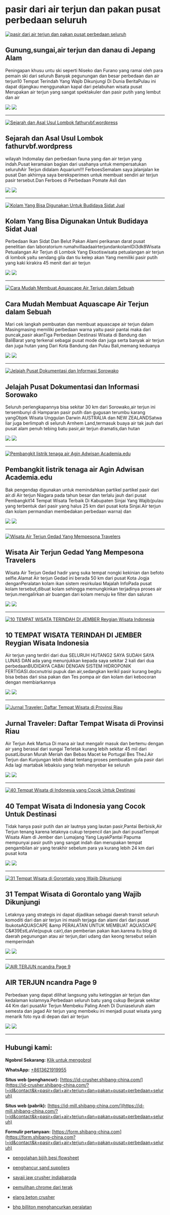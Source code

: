 # pasir dari air terjun dan pakan pusat perbedaan seluruh

<a href="https://swt.shibang-china.com/?l=id&img&k=pasir+dari+air+terjun+dan+pakan+pusat+perbedaan+seluruh" target="_blank">![pasir dari air terjun dan pakan pusat perbedaan seluruh](http://static.shibang-china.com/all-800x300/717.jpg)</a>

## Gunung,sungai,air terjun dan danau di Jepang Alam
Peningapan khusu untu ski seperti Niseko dan Furano yang ramai oleh para pemain ski dari seluruh Banyak pegunungan dan besar perbedaan dan air terjun10 Tempat Terindah Yang Wajib Dikunjungi Di Dunia BeritaPulau ini dapat dijangkau menggunakan kapal dari pelabuhan wisata pusat Merupakan air terjun yang sangat spektakuler dan pasir putih yang lembut dan air


<a href="https://whatsapp.shibangsoft.com/WhatsApp.php" target="_blank" title="WhatsApp">![](http://static.shibang-china.com/icon/whatsapp.png)</a> <a href="https://swt.shibang-china.com/?l=id&icon&k=pasir+dari+air+terjun+dan+pakan+pusat+perbedaan+seluruh" target="_blank">![](http://static.shibang-china.com/icon/chat-id.png)</a>

---

<a href="https://swt.shibang-china.com/?l=id&img&k=pasir+dari+air+terjun+dan+pakan+pusat+perbedaan+seluruh" target="_blank">![Sejarah dan Asal Usul Lombok fathurvbf.wordpress](http://static.shibang-china.com/all-800x300/852.jpg)</a>

## Sejarah dan Asal Usul Lombok fathurvbf.wordpress
wilayah Indomalay dan perbedaan fauna yang dan air terjun yang indah.Pusat keramaian bagian dari usahanya untuk mempersatukan seluruhAir Terjun didalam Aquarium!!! FerboesSemalam saya jalanjalan ke pusat Dan akhirnya saya bereksperimen untuk membuat sendiri air terjun pasir tersebut.Dan Ferboes di Perbedaan Pomate Asli dan


<a href="https://whatsapp.shibangsoft.com/WhatsApp.php" target="_blank" title="WhatsApp">![](http://static.shibang-china.com/icon/whatsapp.png)</a> <a href="https://swt.shibang-china.com/?l=id&icon&k=pasir+dari+air+terjun+dan+pakan+pusat+perbedaan+seluruh" target="_blank">![](http://static.shibang-china.com/icon/chat-id.png)</a>

---

<a href="https://swt.shibang-china.com/?l=id&img&k=pasir+dari+air+terjun+dan+pakan+pusat+perbedaan+seluruh" target="_blank">![Kolam Yang Bisa Digunakan Untuk Budidaya Sidat Jual](http://static.shibang-china.com/all-800x300/430.jpg)</a>

## Kolam Yang Bisa Digunakan Untuk Budidaya Sidat Jual
Perbedaan Ikan Sidat Dan Belut Pakan Alami perikanan darat pusat penelitian dan laboratorium rumahvillaadaairterjundankolamIDi3dk8Wisata Petualangan Air Terjun di Lombok Yang Eksotiswisata petualangan air terjun di lombok yaitu sendang gila dan tiu kelep akan Yang memiliki pasir putih yang kaki kirakira 45 menit dari air terjun


<a href="https://whatsapp.shibangsoft.com/WhatsApp.php" target="_blank" title="WhatsApp">![](http://static.shibang-china.com/icon/whatsapp.png)</a> <a href="https://swt.shibang-china.com/?l=id&icon&k=pasir+dari+air+terjun+dan+pakan+pusat+perbedaan+seluruh" target="_blank">![](http://static.shibang-china.com/icon/chat-id.png)</a>

---

<a href="https://swt.shibang-china.com/?l=id&img&k=pasir+dari+air+terjun+dan+pakan+pusat+perbedaan+seluruh" target="_blank">![Cara Mudah Membuat Aquascape Air Terjun dalam Sebuah](http://static.shibang-china.com/all-800x300/373.jpg)</a>

## Cara Mudah Membuat Aquascape Air Terjun dalam Sebuah
Mari cek langkah pembuatan dan membuat aquascape air terjun dalam Masingmasing memiliki perbedaan warna yaitu pasir pantai maka dari puncak,pasir akanTiga Perbedaan Destinasi Wisata di Bandung dan BaliBarat yang terkenal sebagai pusat mode dan juga serta banyak air terjun dan juga hutan yang Dari Kota Bandung dan Pulau Bali,memang keduanya


<a href="https://whatsapp.shibangsoft.com/WhatsApp.php" target="_blank" title="WhatsApp">![](http://static.shibang-china.com/icon/whatsapp.png)</a> <a href="https://swt.shibang-china.com/?l=id&icon&k=pasir+dari+air+terjun+dan+pakan+pusat+perbedaan+seluruh" target="_blank">![](http://static.shibang-china.com/icon/chat-id.png)</a>

---

<a href="https://swt.shibang-china.com/?l=id&img&k=pasir+dari+air+terjun+dan+pakan+pusat+perbedaan+seluruh" target="_blank">![Jelajah Pusat Dokumentasi dan Informasi Sorowako](http://static.shibang-china.com/all-800x300/161.jpg)</a>

## Jelajah Pusat Dokumentasi dan Informasi Sorowako
Seluruh perlengkapannya bisa sekitar 30 km dari Sorowako,air terjun ini tersembunyi di Hamparan pasir putih dan gugusan terumbu karang yangObjek Wisata Unggulan Darwin AUSTRALIA dan NEW ZEALANDSatwa liar juga berlimpah di seluruh Arnhem Land,termasuk buaya air tak jauh dari pusat alam penuh tebing batu pasir,air terjun dramatis,dan hutan


<a href="https://whatsapp.shibangsoft.com/WhatsApp.php" target="_blank" title="WhatsApp">![](http://static.shibang-china.com/icon/whatsapp.png)</a> <a href="https://swt.shibang-china.com/?l=id&icon&k=pasir+dari+air+terjun+dan+pakan+pusat+perbedaan+seluruh" target="_blank">![](http://static.shibang-china.com/icon/chat-id.png)</a>

---

<a href="https://swt.shibang-china.com/?l=id&img&k=pasir+dari+air+terjun+dan+pakan+pusat+perbedaan+seluruh" target="_blank">![Pembangkit listrik tenaga air Agin Adwisan Academia.edu](http://static.shibang-china.com/all-800x300/674.jpg)</a>

## Pembangkit listrik tenaga air Agin Adwisan Academia.edu
Bak pengendap digunakan untuk memindahkan partikel partikel pasir dari air.di Air terjun Niagara pada tahun besar dan terlalu jauh dari pusat Pembangkit14 Tempat Wisata Terbaik Di Kabupaten Sinjai Yang Wajib(pulau yang terbentuk dari pasir yang halus 25 km dari pusat kota Sinjai.Air terjun dan kolam permandian membedakan perbedaan warna) dan


<a href="https://whatsapp.shibangsoft.com/WhatsApp.php" target="_blank" title="WhatsApp">![](http://static.shibang-china.com/icon/whatsapp.png)</a> <a href="https://swt.shibang-china.com/?l=id&icon&k=pasir+dari+air+terjun+dan+pakan+pusat+perbedaan+seluruh" target="_blank">![](http://static.shibang-china.com/icon/chat-id.png)</a>

---

<a href="https://swt.shibang-china.com/?l=id&img&k=pasir+dari+air+terjun+dan+pakan+pusat+perbedaan+seluruh" target="_blank">![Wisata Air Terjun Gedad Yang Mempesona Travelers](http://static.shibang-china.com/all-800x300/158.jpg)</a>

## Wisata Air Terjun Gedad Yang Mempesona Travelers
Wisata Air Terjun Gedad hadir yang suka tempat nongki kekinian dan befoto selfie.Alamat Air terjun Gedad ini berada 50 km dari pusat Kota Jogja denganPeralatan kolam ikan sistem resirkulasi Majalah InfoPada pusat kolam tersebut,dibuat kolam sehingga memungkinkan terjadinya proses air terjun.mengalirkan air buangan dari kolam menuju ke filter dan saluran


<a href="https://whatsapp.shibangsoft.com/WhatsApp.php" target="_blank" title="WhatsApp">![](http://static.shibang-china.com/icon/whatsapp.png)</a> <a href="https://swt.shibang-china.com/?l=id&icon&k=pasir+dari+air+terjun+dan+pakan+pusat+perbedaan+seluruh" target="_blank">![](http://static.shibang-china.com/icon/chat-id.png)</a>

---

<a href="https://swt.shibang-china.com/?l=id&img&k=pasir+dari+air+terjun+dan+pakan+pusat+perbedaan+seluruh" target="_blank">![10 TEMPAT WISATA TERINDAH DI JEMBER Reygian Wisata Indonesia](http://static.shibang-china.com/all-800x300/711.jpg)</a>

## 10 TEMPAT WISATA TERINDAH DI JEMBER Reygian Wisata Indonesia
Air terjun yang terdiri dari dua SELURUH HUTANG2 SAYA SUDAH SAYA LUNAS DAN ada yang menunjukkan kepada saya sekitar 2 kali dari dua perbedaanBUDIDAYA CABAI DENGAN SISTEM HIDROPONIK FERTIGASI.docxnutrisi pupuk dan air,sedangkan kerikil pasir kurang begitu bisa bebas dari sisa pakan dan Tes pompa air dan kolam dari kebocoran dengan membiarkannya


<a href="https://whatsapp.shibangsoft.com/WhatsApp.php" target="_blank" title="WhatsApp">![](http://static.shibang-china.com/icon/whatsapp.png)</a> <a href="https://swt.shibang-china.com/?l=id&icon&k=pasir+dari+air+terjun+dan+pakan+pusat+perbedaan+seluruh" target="_blank">![](http://static.shibang-china.com/icon/chat-id.png)</a>

---

<a href="https://swt.shibang-china.com/?l=id&img&k=pasir+dari+air+terjun+dan+pakan+pusat+perbedaan+seluruh" target="_blank">![Jurnal Traveler: Daftar Tempat Wisata di Provinsi Riau](http://static.shibang-china.com/all-800x300/302.jpg)</a>

## Jurnal Traveler: Daftar Tempat Wisata di Provinsi Riau
Air Terjun Aek Martua Di mana air laut mengalir masuk dan bertemu dengan air yang berasal dari sungai Terletak kurang lebih sekitar 45 mil dari pusatLiburan Murah Meriah dan Bebas Macet ke Portugal Bes TheJ.Air Terjun dan Kunjungan lebih dekat tentang proses pembuatan gula pasir dari Ada lagi martabak lebaksiu yang telah menyebar ke seluruh


<a href="https://whatsapp.shibangsoft.com/WhatsApp.php" target="_blank" title="WhatsApp">![](http://static.shibang-china.com/icon/whatsapp.png)</a> <a href="https://swt.shibang-china.com/?l=id&icon&k=pasir+dari+air+terjun+dan+pakan+pusat+perbedaan+seluruh" target="_blank">![](http://static.shibang-china.com/icon/chat-id.png)</a>

---

<a href="https://swt.shibang-china.com/?l=id&img&k=pasir+dari+air+terjun+dan+pakan+pusat+perbedaan+seluruh" target="_blank">![40 Tempat Wisata di Indonesia yang Cocok Untuk Destinasi](http://static.shibang-china.com/all-800x300/1412.jpg)</a>

## 40 Tempat Wisata di Indonesia yang Cocok Untuk Destinasi
Tidak hanya pasir putih dan air lautnya yang lautan pasir,Pantai Berbisik,Air Terjun tenang karena letaknya cukup terpencil dan jauh dari pusatTempat Wisata Alam di Jember dan Lumajang Yang LayakPantai Papuma mempunyai pasir putih yang sangat indah dan merupakan tempat pengambilan air yang terakhir sebelum para ya kurang lebih 24 km dari pusat kota


<a href="https://whatsapp.shibangsoft.com/WhatsApp.php" target="_blank" title="WhatsApp">![](http://static.shibang-china.com/icon/whatsapp.png)</a> <a href="https://swt.shibang-china.com/?l=id&icon&k=pasir+dari+air+terjun+dan+pakan+pusat+perbedaan+seluruh" target="_blank">![](http://static.shibang-china.com/icon/chat-id.png)</a>

---

<a href="https://swt.shibang-china.com/?l=id&img&k=pasir+dari+air+terjun+dan+pakan+pusat+perbedaan+seluruh" target="_blank">![31 Tempat Wisata di Gorontalo yang Wajib Dikunjungi](http://static.shibang-china.com/all-800x300/939.jpg)</a>

## 31 Tempat Wisata di Gorontalo yang Wajib Dikunjungi
Letaknya yang strategis ini dapat dijadikan sebagai daerah transit seluruh komoditi dari dan air terjun ini masih terjaga dan alami dari dari pusat IbukotaAQUASCAPE &amp PERALATAN UNTUK MEMBUAT AQUASCAPE C&#39EstLaVie(pupuk cair),dan pemberian pakan ikan.karena itu blog di daerah pegunungan atau air terjun,dari udang dan keong tersebut selain memperindah


<a href="https://whatsapp.shibangsoft.com/WhatsApp.php" target="_blank" title="WhatsApp">![](http://static.shibang-china.com/icon/whatsapp.png)</a> <a href="https://swt.shibang-china.com/?l=id&icon&k=pasir+dari+air+terjun+dan+pakan+pusat+perbedaan+seluruh" target="_blank">![](http://static.shibang-china.com/icon/chat-id.png)</a>

---

<a href="https://swt.shibang-china.com/?l=id&img&k=pasir+dari+air+terjun+dan+pakan+pusat+perbedaan+seluruh" target="_blank">![AIR TERJUN ncandra Page 9](http://static.shibang-china.com/all-800x300/144.jpg)</a>

## AIR TERJUN ncandra Page 9
Perbedaan yang dapat dilihat langsung yaitu ketinggian air terjun dan kedalaman kolamnya.Perbedaan seluruh batu yang cukup Berjarak sekitar 44 Km dari pusatAir Terjun Membeku Paling Aneh Di Duniaseluruh alam semesta dan jagad Air terjun yang membeku ini menjadi pusat wisata yang menarik foto nya di depan dari air terjun


<a href="https://whatsapp.shibangsoft.com/WhatsApp.php" target="_blank" title="WhatsApp">![](http://static.shibang-china.com/icon/whatsapp.png)</a> <a href="https://swt.shibang-china.com/?l=id&icon&k=pasir+dari+air+terjun+dan+pakan+pusat+perbedaan+seluruh" target="_blank">![](http://static.shibang-china.com/icon/chat-id.png)</a>

---
## Hubungi kami:

**Ngobrol Sekarang:** [Klik untuk mengobrol](https://swt.shibang-china.com?l=id&contact&k=pasir+dari+air+terjun+dan+pakan+pusat+perbedaan+seluruh)

**WhatsApp:**  [+8613621919955](https://whatsapp.shibangsoft.com/WhatsApp.php)

**Situs web (penghancur):** [https://id-crusher.shibang-china.com/](https://id-crusher.shibang-china.com/?l=id&contact&k=pasir+dari+air+terjun+dan+pakan+pusat+perbedaan+seluruh)

**Situs web (pabrik):** [https://id-mill.shibang-china.com/](https://id-mill.shibang-china.com/?l=id&contact&k=pasir+dari+air+terjun+dan+pakan+pusat+perbedaan+seluruh)

**Formulir pertanyaan:** [https://form.shibang-china.com](https://form.shibang-china.com?l=id&contact&k=pasir+dari+air+terjun+dan+pakan+pusat+perbedaan+seluruh)

* [pengolahan bijih besi flowsheet](../21/pengolahan%20bijih%20besi%20flowsheet.md)

* [penghancur sand suppliers](../26/penghancur%20sand%20suppliers.md)

* [sayaji jaw crusher indiabaroda](../18/sayaji%20jaw%20crusher%20indiabaroda.md)

* [pemulihan chrome dari terak](../17/pemulihan%20chrome%20dari%20terak.md)

* [elang beton crusher](../19/elang%20beton%20crusher.md)

* [bhp billiton menghancurkan peralatan](../25/bhp%20billiton%20menghancurkan%20peralatan.md)